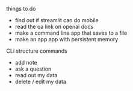 things to do
- find out if streamlit can do mobile
- read the qa link on openai docs
- make a command line app that saves to a file
-  make an app app with persistent memory


CLi structure commands
- add note
- ask a question
- read out my data
- delete / edit my data